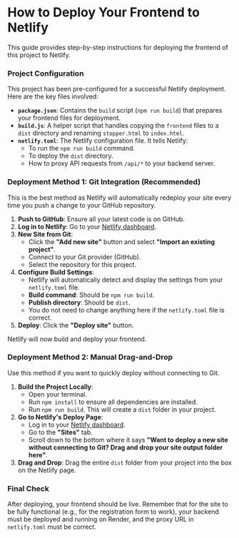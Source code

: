 # How to Deploy Your Frontend to Netlify

This guide provides step-by-step instructions for deploying the frontend of this project to Netlify.

### Project Configuration

This project has been pre-configured for a successful Netlify deployment. Here are the key files involved:

-   **`package.json`**: Contains the `build` script (`npm run build`) that prepares your frontend files for deployment.
-   **`build.js`**: A helper script that handles copying the `frontend` files to a `dist` directory and renaming `stopper.html` to `index.html`.
-   **`netlify.toml`**: The Netlify configuration file. It tells Netlify:
    -   To run the `npm run build` command.
    -   To deploy the `dist` directory.
    -   How to proxy API requests from `/api/*` to your backend server.

### Deployment Method 1: Git Integration (Recommended)

This is the best method as Netlify will automatically redeploy your site every time you push a change to your GitHub repository.

1.  **Push to GitHub**: Ensure all your latest code is on GitHub.
2.  **Log in to Netlify**: Go to your [Netlify dashboard](https://app.netlify.com/).
3.  **New Site from Git**:
    -   Click the **"Add new site"** button and select **"Import an existing project"**.
    -   Connect to your Git provider (GitHub).
    -   Select the repository for this project.
4.  **Configure Build Settings**:
    -   Netlify will automatically detect and display the settings from your `netlify.toml` file.
    -   **Build command**: Should be `npm run build`.
    -   **Publish directory**: Should be `dist`.
    -   You do not need to change anything here if the `netlify.toml` file is correct.
5.  **Deploy**: Click the **"Deploy site"** button.

Netlify will now build and deploy your frontend.

### Deployment Method 2: Manual Drag-and-Drop

Use this method if you want to quickly deploy without connecting to Git.

1.  **Build the Project Locally**:
    -   Open your terminal.
    -   Run `npm install` to ensure all dependencies are installed.
    -   Run `npm run build`. This will create a `dist` folder in your project.
2.  **Go to Netlify's Deploy Page**:
    -   Log in to your [Netlify dashboard](https://app.netlify.com/).
    -   Go to the **"Sites"** tab.
    -   Scroll down to the bottom where it says **"Want to deploy a new site without connecting to Git? Drag and drop your site output folder here"**.
3.  **Drag and Drop**: Drag the entire `dist` folder from your project into the box on the Netlify page.

### Final Check

After deploying, your frontend should be live. Remember that for the site to be fully functional (e.g., for the registration form to work), your backend must be deployed and running on Render, and the proxy URL in `netlify.toml` must be correct.
